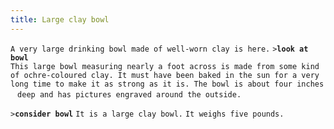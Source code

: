 ```yaml
---
title: Large clay bowl
---
```


`A very large drinking bowl made of well-worn clay is here.`
`>`**`look at bowl`**
`This large bowl measuring nearly a foot across is made from some kind `
`of ochre-coloured clay. It must have been baked in the sun for a very `
`long time to make it as strong as it is. The bowl is about four inches `
`deep and has pictures engraved around the outside.`

`>`**`consider bowl`**
`It is a large clay bowl.`
`It weighs five pounds.`